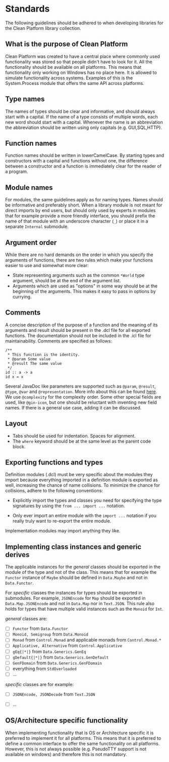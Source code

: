 # Standards

The following guidelines should be adhered to when developing libraries for the
Clean Platform library collection.

## What is the purpose of Clean Platform

Clean Platform was created to have a central place where commonly used
functionality was stored so that people didn't have to look for it. All the
functionality should be available on all platforms. This means that
functionality only working on Windows has no place here. It is allowed to
simulate functionality across systems. Examples of this is the System.Process
module that offers the same API across platforms.

## Type names 

The names of types should be clear and informative, and should always start
with a capital.  If the name of a type consists of multiple words, each new
word should start with a capital.  Whenever the name is an abbreviation the
abbreviation should be written using only capitals (e.g. GUI,SQL,HTTP).

## Function names 

Function names should be written in lowerCamelCase. By starting types and
constructors with a capital and functions without one, the difference between
a constructor and a function is immediately clear for the reader of a program.

## Module names 

For modules, the same guidelines apply as for naming types. Names should be
informative and preferably short. When a library module is not meant for direct
imports by end users, but should only used by experts in modules that for
example provide a more friendly interface, you should prefix the name of that
module with an underscore character (`_`) or place it in a separate `Internal`
submodule.

## Argument order 

While there are no hard demands on the order in which you specify the arguments
of functions, there are two rules which make your functions easier to use and
somewhat more clear:

- State representing arguments such as the common `*World` type argument,
  should be at the end of the argument list.
- Arguments which are used as "options" in some way should be at the beginning
  of the arguments. This makes it easy to pass in options by currying.

## Comments 

A concise description of the purpose of a function and the meaning of its
arguments and result should be present in the .dcl file for all exported
functions. The documentation should not be included in the .icl file for
maintainability. Comments are specified as follows:

```clean
/**
 * This function is the identity.
 * @param Some value
 * @result The same value
 */
id :: a -> a
id x = x
```

Several JavaDoc like parameters are supported such as `@param`, `@result`,
`@type`, `@var` and `@representation`. More info about this can be found
[here](https://github.com/clean-cloogle/Cloogle#clean-documentation).
We use `@complexity` for the complexity order. Some other special fields are
used, like `@gin-icon`, but one should be reluctant with inventing new field
names. If there is a general use case, adding it can be discussed.

## Layout 

- Tabs should be used for indentation. Spaces for alignment.
- The `where` keyword should be at the same level as the parent code block.

## Exporting functions and types

Definition modules (.dcl) must be very specific about the modules they import
because everything imported in a definition module is exported as well,
increasing the chance of name collisions. To minimize the chance for
collisions, adhere to the following conventions:

- Explicitly import the types and classes you need for specifying the type
  signatures by using the `from ... import ...` notation.

- Only ever import an entire module with the `import ...` notation if you
  really truly want to re-export the entire module.

Implementation modules may import anything they like.

## Implementing class instances and generic derives 
The applicable instances for the _general_ classes should be exported in the module of the type and not of the class.
This means that for example the `Functor` instance of `Maybe` should be defined in `Data.Maybe` and not in `Data.Functor`.

For _specific_ classes the instances for types should be exported in submodules.
For example, `JSONEncode` for `Map` should be exported in `Data.Map.JSONEncode` and not in `Data.Map` nor in `Text.JSON`.
This rule also holds for types that have multiple valid instances such as the `Monoid` for `Int`.

_general_ classes are:

  - [ ] `Functor` from `Data.Functor`
  - [ ] `Monoid, Semigroup` from `Data.Monoid`
  - [ ] `Monad` from `Control.Monad` and applicable monads from `Control.Monad.*`
  - [ ] `Applicative, Alternative` from `Control.Applicative`
  - [ ] `gEq{|*|}` from `Data.Generics.GenEq`
  - [ ] `gDefault{|*|}` from `Data.Generics.GenDefault`
  - [ ] `GenFDomain` from `Data.Generics.GenFDomain`
  - [ ] everything from `StdOverloaded`
  - [ ] ...

_specific_ classes are for example:

  - [ ] `JSONEncode, JSONDecode` from `Text.JSON`
  - [ ] ...


## OS/Architecture specific functionality
When implementing functionality that is OS or Architecture specific it is preferred to implement it for all platforms.
This means that it is preferred to define a common interface to offer the same functionality on all platforms.
However, this is not always possible (e.g. PseudoTTY support is not available on windows) and therefore this is not mandatory.
